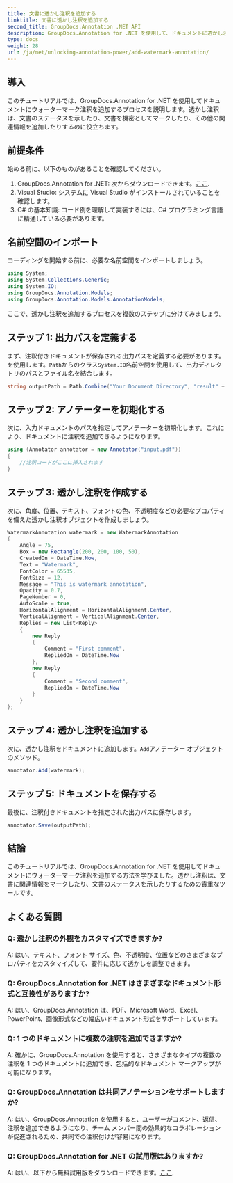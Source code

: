 ```yaml
---
title: 文書に透かし注釈を追加する
linktitle: 文書に透かし注釈を追加する
second_title: GroupDocs.Annotation .NET API
description: GroupDocs.Annotation for .NET を使用して、ドキュメントに透かし注釈を簡単に追加する方法を学びます。文書の明瞭さとセキュリティを強化します。
type: docs
weight: 28
url: /ja/net/unlocking-annotation-power/add-watermark-annotation/
---
```

## 導入
このチュートリアルでは、GroupDocs.Annotation for .NET を使用してドキュメントにウォーターマーク注釈を追加するプロセスを説明します。透かし注釈は、文書のステータスを示したり、文書を機密としてマークしたり、その他の関連情報を追加したりするのに役立ちます。

## 前提条件

始める前に、以下のものがあることを確認してください。

1.  GroupDocs.Annotation for .NET: 次からダウンロードできます。[ここ](https://releases.groupdocs.com/annotation/net/).
2. Visual Studio: システムに Visual Studio がインストールされていることを確認します。
3. C# の基本知識: コード例を理解して実装するには、C# プログラミング言語に精通している必要があります。

## 名前空間のインポート

コーディングを開始する前に、必要な名前空間をインポートしましょう。

```csharp
using System;
using System.Collections.Generic;
using System.IO;
using GroupDocs.Annotation.Models;
using GroupDocs.Annotation.Models.AnnotationModels;
```

ここで、透かし注釈を追加するプロセスを複数のステップに分けてみましょう。

## ステップ 1: 出力パスを定義する

まず、注釈付きドキュメントが保存される出力パスを定義する必要があります。を使用します。`Path`からのクラス`System.IO`名前空間を使用して、出力ディレクトリのパスとファイル名を結合します。

```csharp
string outputPath = Path.Combine("Your Document Directory", "result" + Path.GetExtension("input.pdf"));
```

## ステップ 2: アノテーターを初期化する

次に、入力ドキュメントのパスを指定してアノテーターを初期化します。これにより、ドキュメントに注釈を追加できるようになります。

```csharp
using (Annotator annotator = new Annotator("input.pdf"))
{
    //注釈コードがここに挿入されます
}
```

## ステップ 3: 透かし注釈を作成する

次に、角度、位置、テキスト、フォントの色、不透明度などの必要なプロパティを備えた透かし注釈オブジェクトを作成しましょう。

```csharp
WatermarkAnnotation watermark = new WatermarkAnnotation
{
    Angle = 75,
    Box = new Rectangle(200, 200, 100, 50),
    CreatedOn = DateTime.Now,
    Text = "Watermark",
    FontColor = 65535,
    FontSize = 12,
    Message = "This is watermark annotation",
    Opacity = 0.7,
    PageNumber = 0,
    AutoScale = true,
    HorizontalAlignment = HorizontalAlignment.Center,
    VerticalAlignment = VerticalAlignment.Center,
    Replies = new List<Reply>
    {
        new Reply
        {
            Comment = "First comment",
            RepliedOn = DateTime.Now
        },
        new Reply
        {
            Comment = "Second comment",
            RepliedOn = DateTime.Now
        }
    }
};
```

## ステップ 4: 透かし注釈を追加する

次に、透かし注釈をドキュメントに追加します。`Add`アノテーター オブジェクトのメソッド。

```csharp
annotator.Add(watermark);
```

## ステップ 5: ドキュメントを保存する

最後に、注釈付きドキュメントを指定された出力パスに保存します。

```csharp
annotator.Save(outputPath);
```

## 結論

このチュートリアルでは、GroupDocs.Annotation for .NET を使用してドキュメントにウォーターマーク注釈を追加する方法を学びました。透かし注釈は、文書に関連情報をマークしたり、文書のステータスを示したりするための貴重なツールです。

## よくある質問

### Q: 透かし注釈の外観をカスタマイズできますか?

A: はい、テキスト、フォント サイズ、色、不透明度、位置などのさまざまなプロパティをカスタマイズして、要件に応じて透かしを調整できます。

### Q: GroupDocs.Annotation for .NET はさまざまなドキュメント形式と互換性がありますか?

A: はい、GroupDocs.Annotation は、PDF、Microsoft Word、Excel、PowerPoint、画像形式などの幅広いドキュメント形式をサポートしています。

### Q: 1 つのドキュメントに複数の注釈を追加できますか?

A: 確かに、GroupDocs.Annotation を使用すると、さまざまなタイプの複数の注釈を 1 つのドキュメントに追加でき、包括的なドキュメント マークアップが可能になります。

### Q: GroupDocs.Annotation は共同アノテーションをサポートしますか?

A: はい、GroupDocs.Annotation を使用すると、ユーザーがコメント、返信、注釈を追加できるようになり、チーム メンバー間の効果的なコラボレーションが促進されるため、共同での注釈付けが容易になります。

### Q: GroupDocs.Annotation for .NET の試用版はありますか?

 A: はい、以下から無料試用版をダウンロードできます。[ここ](https://releases.groupdocs.com/).